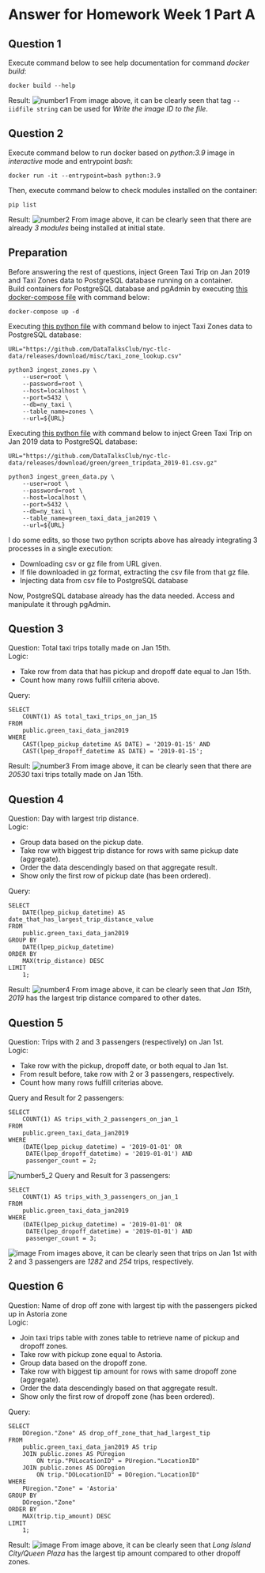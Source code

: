 # Answer for Homework Week 1 Part A

## Question 1
Execute command below to see help documentation for command _docker build_:
```
docker build --help
```
Result:
![number1](https://user-images.githubusercontent.com/99194827/214724884-9f6e5e99-a66e-4f54-bce8-631647372dd5.png)
From image above, it can be clearly seen that tag ```--iidfile string``` can be used for _Write the image ID to the file_.

## Question 2
Execute command below to run docker based on _python:3.9_ image in _interactive_ mode and entrypoint _bash_:
```
docker run -it --entrypoint=bash python:3.9
```
Then, execute command below to check modules installed on the container:
```
pip list
```
Result:
![number2](https://user-images.githubusercontent.com/99194827/214727087-0cf22a1a-35d4-483a-8ede-729ae2d3fd56.png)
From image above, it can be clearly seen that there are already _3 modules_ being installed at initial state.

## Preparation
Before answering the rest of questions, inject Green Taxi Trip on Jan 2019 and Taxi Zones data to PostgreSQL database running on a container. <br>
Build containers for PostgreSQL database and pgAdmin by executing [this docker-compose file](https://github.com/ahmdxrzky/de-zoomcamp-2023/blob/main/week1/docker-compose.yaml) with command below: <br>
```
docker-compose up -d
```
Executing [this python file](https://github.com/ahmdxrzky/de-zoomcamp-2023/blob/main/week1/ingest_zones.py) with command below to inject Taxi Zones data to PostgreSQL database: <br>
```
URL="https://github.com/DataTalksClub/nyc-tlc-data/releases/download/misc/taxi_zone_lookup.csv"

python3 ingest_zones.py \
    --user=root \
    --password=root \
    --host=localhost \
    --port=5432 \
    --db=ny_taxi \
    --table_name=zones \
    --url=${URL}
```
Executing [this python file](https://github.com/ahmdxrzky/de-zoomcamp-2023/blob/main/week1/ingest_green_data.py) with command below to inject Green Taxi Trip on Jan 2019 data to PostgreSQL database: <br>
```
URL="https://github.com/DataTalksClub/nyc-tlc-data/releases/download/green/green_tripdata_2019-01.csv.gz"

python3 ingest_green_data.py \
    --user=root \
    --password=root \
    --host=localhost \
    --port=5432 \
    --db=ny_taxi \
    --table_name=green_taxi_data_jan2019 \
    --url=${URL}
```
I do some edits, so those two python scripts above has already integrating 3 processes in a single execution: <br>
- Downloading csv or gz file from URL given.
- If file downloaded in gz format, extracting the csv file from that gz file.
- Injecting data from csv file to PostgreSQL database

Now, PostgreSQL database already has the data needed. Access and manipulate it through pgAdmin.

## Question 3
Question: Total taxi trips totally made on Jan 15th. <br>
Logic:
- Take row from data that has pickup and dropoff date equal to Jan 15th.
- Count how many rows fulfill criteria above.

Query:
```
SELECT
	COUNT(1) AS total_taxi_trips_on_jan_15
FROM
	public.green_taxi_data_jan2019
WHERE
	CAST(lpep_pickup_datetime AS DATE) = '2019-01-15' AND
	CAST(lpep_dropoff_datetime AS DATE) = '2019-01-15';
```
Result:
![number3](https://user-images.githubusercontent.com/99194827/214847767-0e47fdef-14b9-46ef-94cd-91899822ccaa.png)
From image above, it can be clearly seen that there are _20530_ taxi trips totally made on Jan 15th.

## Question 4
Question: Day with largest trip distance. <br>
Logic:
- Group data based on the pickup date.
- Take row with biggest trip distance for rows with same pickup date (aggregate).
- Order the data descendingly based on that aggregate result.
- Show only the first row of pickup date (has been ordered).

Query:
```
SELECT
	DATE(lpep_pickup_datetime) AS date_that_has_largest_trip_distance_value
FROM
	public.green_taxi_data_jan2019
GROUP BY
	DATE(lpep_pickup_datetime)
ORDER BY
	MAX(trip_distance) DESC
LIMIT
	1;
```
Result:
![number4](https://user-images.githubusercontent.com/99194827/214857205-b21726ef-7a99-4f3a-a3a9-16392c95007d.png)
From image above, it can be clearly seen that _Jan 15th, 2019_ has the largest trip distance compared to other dates.

## Question 5
Question: Trips with 2 and 3 passengers (respectively) on Jan 1st. <br>
Logic:
- Take row with the pickup, dropoff date, or both equal to Jan 1st.
- From result before, take row with 2 or 3 passengers, respectively.
- Count how many rows fulfill criterias above.

Query and Result for 2 passengers:
```
SELECT
	COUNT(1) AS trips_with_2_passengers_on_jan_1
FROM
	public.green_taxi_data_jan2019
WHERE
	(DATE(lpep_pickup_datetime) = '2019-01-01' OR
	 DATE(lpep_dropoff_datetime) = '2019-01-01') AND
	 passenger_count = 2;
```
![number5_2](https://user-images.githubusercontent.com/99194827/214861127-26d16f44-1fe8-4170-a540-abbfa95d236e.png)
Query and Result for 3 passengers:
```
SELECT
	COUNT(1) AS trips_with_3_passengers_on_jan_1
FROM
	public.green_taxi_data_jan2019
WHERE
	(DATE(lpep_pickup_datetime) = '2019-01-01' OR
	 DATE(lpep_dropoff_datetime) = '2019-01-01') AND
	 passenger_count = 3;
```
![image](https://user-images.githubusercontent.com/99194827/214861323-3541a1e4-6c01-4b6a-91ba-7fb7cea67f87.png)
From images above, it can be clearly seen that trips on Jan 1st with 2 and 3 passengers are _1282_ and _254_ trips, respectively.

## Question 6
Question: Name of drop off zone with largest tip with the passengers picked up in Astoria zone <br>
Logic:
- Join taxi trips table with zones table to retrieve name of pickup and dropoff zones.
- Take row with pickup zone equal to Astoria.
- Group data based on the dropoff zone.
- Take row with biggest tip amount for rows with same dropoff zone (aggregate).
- Order the data descendingly based on that aggregate result.
- Show only the first row of dropoff zone (has been ordered).

Query:
```
SELECT
	DOregion."Zone" AS drop_off_zone_that_had_largest_tip
FROM
	public.green_taxi_data_jan2019 AS trip
	JOIN public.zones AS PUregion
		ON trip."PULocationID" = PUregion."LocationID"
	JOIN public.zones AS DOregion
		ON trip."DOLocationID" = DOregion."LocationID"
WHERE
	PUregion."Zone" = 'Astoria'
GROUP BY
	DOregion."Zone"
ORDER BY
	MAX(trip.tip_amount) DESC
LIMIT
	1;
```
Result:
![image](https://user-images.githubusercontent.com/99194827/214863768-9054ef15-a3c7-4e08-b1b2-d8191770fd71.png)
From image above, it can be clearly seen that _Long Island City/Queen Plaza_ has the largest tip amount compared to other dropoff zones.
